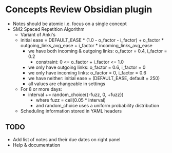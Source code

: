 # Concepts Review Obsidian plugin

- Notes should be atomic i.e. focus on a single concept
- SM2 Spaced Repetition Algorithm
    - Variant of Anki's
    - initial ease = DEFAULT_EASE * (1.0 - o_factor - i_factor) + o_factor * outgoing_links_avg_ease + i_factor * incoming_links_avg_ease
        - we have both incoming & outgoing links: o_factor = 0.4, i_factor = 0.2
          - constraint: 0 <= o_factor + i_factor <= 1.0
        - we only have outgoing links: o_factor = 0.6, i_factor = 0
        - we only have incoming links: o_factor = 0, i_factor = 0.6
        - we have neither: initial ease = (DEFAULT_EASE, default = 250)
        - all values are changeable in settings
    - For 8 or more days:
        - interval += random_choice({-fuzz, 0, +fuzz})
            - where fuzz = ceil(0.05 * interval)
            - and random_choice uses a uniform probability distribution
    - Scheduling information stored in YAML headers

## TODO

- Add list of notes and their due dates on right panel
- Help & documentation